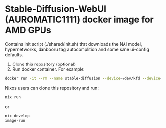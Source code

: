# Stable-Diffusion-WebUI (AUROMATIC1111) docker image for AMD GPUs

Contains init script (./shared/init.sh) that downloads the NAI model, hypernetworks, danbooru tag autocomplition and some sane ui-config defaults.

1. Clone this repository (optional)
2. Run docker container. For example:

```bash
docker run -it --rm --name stable-diffusion --device=/dev/kfd --device=/dev/dri --group-add=video --ipc=host --cap-add=SYS_PTRACE --security-opt seccomp=unconfined --port 80:7860 -v $(pwd)/shared:/shared ataraxiadev/rocm-pytorch /shared/init.sh --theme dark --listen --port 7860 --deepdanbooru
```

Nixos users can clone this repository and run:

```bash
nix run
```

or

```bash
nix develop
image-run
```
